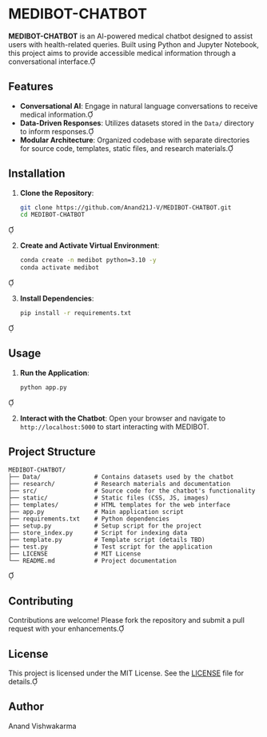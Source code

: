# MEDIBOT-CHATBOT

**MEDIBOT-CHATBOT** is an AI-powered medical chatbot designed to assist users with health-related queries. Built using Python and Jupyter Notebook, this project aims to provide accessible medical information through a conversational interface.

## Features

- **Conversational AI**: Engage in natural language conversations to receive medical information.
- **Data-Driven Responses**: Utilizes datasets stored in the `Data/` directory to inform responses.
- **Modular Architecture**: Organized codebase with separate directories for source code, templates, static files, and research materials.

## Installation

1. **Clone the Repository**:
   ```bash
   git clone https://github.com/Anand21J-V/MEDIBOT-CHATBOT.git
   cd MEDIBOT-CHATBOT
   ```


2. **Create and Activate Virtual Environment**:
   ```bash
   conda create -n medibot python=3.10 -y
   conda activate medibot
   ```


3. **Install Dependencies**:
   ```bash
   pip install -r requirements.txt
   ```


## Usage

1. **Run the Application**:
   ```bash
   python app.py
   ```


2. **Interact with the Chatbot**:
   Open your browser and navigate to `http://localhost:5000` to start interacting with MEDIBOT.

## Project Structure


```plaintext
MEDIBOT-CHATBOT/
├── Data/               # Contains datasets used by the chatbot
├── research/           # Research materials and documentation
├── src/                # Source code for the chatbot's functionality
├── static/             # Static files (CSS, JS, images)
├── templates/          # HTML templates for the web interface
├── app.py              # Main application script
├── requirements.txt    # Python dependencies
├── setup.py            # Setup script for the project
├── store_index.py      # Script for indexing data
├── template.py         # Template script (details TBD)
├── test.py             # Test script for the application
├── LICENSE             # MIT License
└── README.md           # Project documentation
```


## Contributing

Contributions are welcome! Please fork the repository and submit a pull request with your enhancements.

## License

This project is licensed under the MIT License. See the [LICENSE](LICENSE) file for details.

## Author

Anand Vishwakarma
